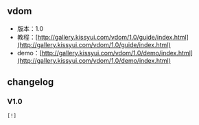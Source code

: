 ## vdom

* 版本：1.0
* 教程：[http://gallery.kissyui.com/vdom/1.0/guide/index.html](http://gallery.kissyui.com/vdom/1.0/guide/index.html)
* demo：[http://gallery.kissyui.com/vdom/1.0/demo/index.html](http://gallery.kissyui.com/vdom/1.0/demo/index.html)

## changelog

### V1.0

    [!]



